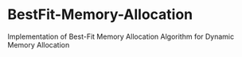 # BestFit-Memory-Allocation
Implementation of Best-Fit Memory Allocation Algorithm for Dynamic Memory Allocation
